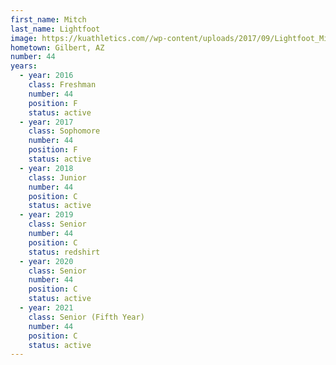 ```yaml
---
first_name: Mitch
last_name: Lightfoot
image: https://kuathletics.com//wp-content/uploads/2017/09/Lightfoot_Mitch-745x1024.jpg
hometown: Gilbert, AZ
number: 44
years:
  - year: 2016
    class: Freshman
    number: 44
    position: F
    status: active
  - year: 2017
    class: Sophomore
    number: 44
    position: F
    status: active
  - year: 2018
    class: Junior
    number: 44
    position: C
    status: active
  - year: 2019
    class: Senior
    number: 44
    position: C
    status: redshirt
  - year: 2020
    class: Senior
    number: 44
    position: C
    status: active
  - year: 2021
    class: Senior (Fifth Year)
    number: 44
    position: C
    status: active
---
```

